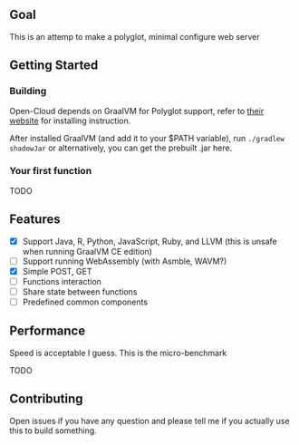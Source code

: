## Goal

This is an attemp to make a polyglot, minimal configure web server

## Getting Started

### Building
Open-Cloud depends on GraalVM for Polyglot support, refer to [their website](https://www.graalvm.org/) for installing instruction.

After installed GraalVM (and add it to your $PATH variable), run `./gradlew shadowJar` or alternatively, you can get the prebuilt .jar here.

### Your first function
TODO

## Features

* [x] Support Java, R, Python, JavaScript, Ruby, and LLVM (this is unsafe when running GraalVM CE edition)
* [ ] Support running WebAssembly (with Asmble, WAVM?)
* [x] Simple POST, GET
* [ ] Functions interaction
* [ ] Share state between functions
* [ ] Predefined common components
## Performance

Speed is acceptable I guess. This is the micro-benchmark

TODO
## Contributing
Open issues if you have any question and please tell me if you actually use this to build something.
